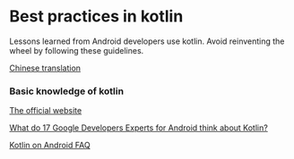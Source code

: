 # Best practices in kotlin

Lessons learned from Android developers use kotlin. Avoid reinventing the wheel by following these guidelines.

[Chinese translation](https://github.com/JackyAndroid/AndroidTVLauncher/blob/master/README-CN.md)

### Basic knowledge of kotlin
[The official website](https://kotlinlang.org/)

[What do 17 Google Developers Experts for Android think about Kotlin?](https://antonioleiva.com/google-kotlin/)

[Kotlin on Android FAQ](https://developer.android.com/kotlin/faq.html)


